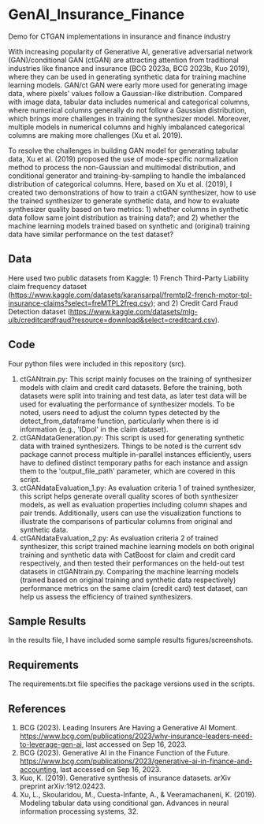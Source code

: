 # GenAI_Insurance_Finance
Demo for CTGAN implementations in insurance and finance industry 

With increasing popularity of Generative AI, generative adversarial network (GAN)/conditional GAN (ctGAN) are attracting attention from traditional industries like finance and insurance (BCG 2023a, BCG 2023b, Kuo 2019), where they can be used in generating synthetic data for training machine learning models. GAN/ct GAN were early more used for generating image data, where pixels' values follow a Gaussian-like distribution. Compared with image data, tabular data includes numerical and categorical columns, where numerical columns generally do not follow a Gaussian distribution, which brings more challenges in training the synthesizer model. Moreover, multiple models in numerical columns and highly imbalanced categorical columns are making more challenges (Xu et al. 2019). 

To resolve the challenges in building GAN model for generating tabular data, Xu et al. (2019) proposed the use of mode-specific normalization method to process the non-Gaussian and multimodal distribution, and conditional generator and training-by-sampling to handle the imbalanced distribution of categorical columns. Here, based on Xu et al. (2019), I created two demonstrations of how to train a ctGAN synthesizer, how to use the trained synthesizer to generate synthetic data, and how to evaluate synthesizer quality based on two metrics: 1) whether columns in synthetic data follow same joint distribution as training data?; and 2) whether the machine learning models trained based on synthetic and (original) training data have similar performance on the test dataset?

## Data 
Here used two public datasets from Kaggle: 1) French Third-Party Liability claim frequency dataset (https://www.kaggle.com/datasets/karansarpal/fremtpl2-french-motor-tpl-insurance-claims?select=freMTPL2freq.csv); and 2) Credit Card Fraud Detection dataset (https://www.kaggle.com/datasets/mlg-ulb/creditcardfraud?resource=download&select=creditcard.csv).

## Code
Four python files were included in this repository (src).
1. ctGANtrain.py: This script mainly focuses on the training of synthesizer models with claim and credit card datasets. Before the training, both datasets were split into training and test data, as later test data will be used for evaluating the performance of synthesizer models. To be noted, users need to adjust the column types detected by the detect_from_dataframe function, particularly when there is id information (e.g., 'IDpol' in the claim dataset).
2. ctGANdataGeneration.py: This script is used for generating synthetic data with trained synthesizers. Things to be noted is the current sdv package cannot process multiple in-parallel instances efficiently, users have to defined distinct temporary paths for each instance and assign them to the 'output_file_path' parameter, which are covered in this script.
3. ctGANdataEvaluation_1.py: As evaluation criteria 1 of trained synthesizer, this script helps generate overall quality scores of both synthesizer models, as well as evaluation properties including column shapes and pair trends. Additionally, users can use the visualization functions to illustrate the comparisons of particular columns from original and synthetic data.
4. ctGANdataEvaluation_2.py: As evaluation criteria 2 of trained synthesizer, this script trained machine learning models on both original training and synthetic data with CatBoost for claim and credit card respectively, and then tested their performances on the held-out test datasets in ctGANtrain.py. Comparing the machine learning models (trained based on original training and synthetic data respectively) performance metrics on the same claim (credit card) test dataset, can help us assess the efficiency of trained synthesizers.

## Sample Results
In the results file, I have included some sample results figures/screenshots.

## Requirements
The requirements.txt file specifies the package versions used in the scripts.

## References
1. BCG (2023). Leading Insurers Are Having a Generative AI Moment. <https://www.bcg.com/publications/2023/why-insurance-leaders-need-to-leverage-gen-ai>, last accessed on Sep 16, 2023.
2. BCG (2023). Generative AI in the Finance Function of the Future. <https://www.bcg.com/publications/2023/generative-ai-in-finance-and-accounting>, last accessed on Sep 16, 2023.
3. Kuo, K. (2019). Generative synthesis of insurance datasets. arXiv preprint arXiv:1912.02423.
4. Xu, L., Skoularidou, M., Cuesta-Infante, A., & Veeramachaneni, K. (2019). Modeling tabular data using conditional gan. Advances in neural information processing systems, 32.
